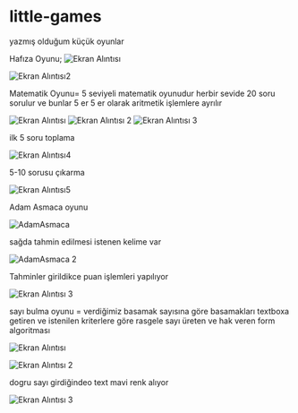 # little-games
yazmış olduğum küçük oyunlar

Hafıza Oyunu;
![Ekran Alıntısı](https://user-images.githubusercontent.com/50804334/73573401-57585500-4484-11ea-8a73-21424d0c7183.PNG)

![Ekran Alıntısı2](https://user-images.githubusercontent.com/50804334/73573402-57f0eb80-4484-11ea-89a6-aeed50eda6ee.PNG)

Matematik Oyunu= 5 seviyeli matematik oyunudur herbir sevide 20 soru sorulur ve bunlar 5 er 5 er olarak aritmetik işlemlere ayrılır

![Ekran Alıntısı](https://user-images.githubusercontent.com/50804334/73573518-95557900-4484-11ea-85b3-00b89db7b74c.PNG)
![Ekran Alıntısı 2](https://user-images.githubusercontent.com/50804334/73573525-97b7d300-4484-11ea-84c2-cbf2ae6293f6.PNG)
![Ekran Alıntısı 3](https://user-images.githubusercontent.com/50804334/73573528-99819680-4484-11ea-82aa-3e8d12120583.PNG)

ilk 5 soru toplama

![Ekran Alıntısı4](https://user-images.githubusercontent.com/50804334/73573532-9be3f080-4484-11ea-815f-85c4f7268d9a.PNG)

5-10 sorusu çıkarma  

![Ekran Alıntısı5](https://user-images.githubusercontent.com/50804334/73573535-9dadb400-4484-11ea-8a16-7d7be4c07141.PNG)


Adam Asmaca oyunu 


![AdamAsmaca](https://user-images.githubusercontent.com/50804334/73573817-5673f300-4485-11ea-99ce-03fbf96c1ae8.PNG)

sağda tahmin edilmesi istenen kelime var 

![AdamAsmaca 2](https://user-images.githubusercontent.com/50804334/73573816-5673f300-4485-11ea-83f2-59cb13f25085.PNG)

Tahminler girildikce puan işlemleri yapılıyor

![Ekran Alıntısı 3](https://user-images.githubusercontent.com/50804334/73573818-5673f300-4485-11ea-89b4-c1ae443ac449.PNG)

sayı bulma oyunu = verdiğimiz basamak sayısına göre basamakları textboxa getiren ve istenilen kriterlere göre rasgele sayı üreten 
ve hak veren form algoritması

![Ekran Alıntısı](https://user-images.githubusercontent.com/50804334/73574306-76f07d00-4486-11ea-9dc9-3a2a87f0eb6a.PNG)

![Ekran Alıntısı 2](https://user-images.githubusercontent.com/50804334/73574313-7952d700-4486-11ea-9ef1-e43b95329e8b.PNG)

dogru sayı girdiğindeo text mavi renk alıyor 

![Ekran Alıntısı 3](https://user-images.githubusercontent.com/50804334/73574312-7952d700-4486-11ea-8768-a96db79a966c.PNG)


